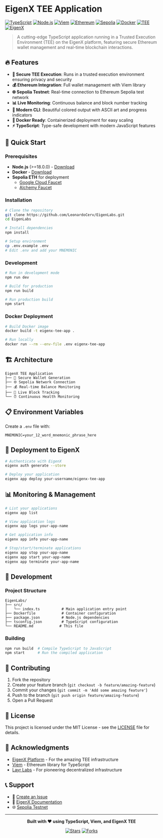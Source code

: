 # EigenX TEE Application

[![TypeScript](https://img.shields.io/badge/TypeScript-007ACC?style=for-the-badge&logo=typescript&logoColor=white)](https://www.typescriptlang.org/)
[![Node.js](https://img.shields.io/badge/Node.js-43853D?style=for-the-badge&logo=node.js&logoColor=white)](https://nodejs.org/)
[![Viem](https://img.shields.io/badge/Viem-000000?style=for-the-badge&logo=ethereum&logoColor=white)](https://viem.sh/)
[![Ethereum](https://img.shields.io/badge/Ethereum-3C3C3D?style=for-the-badge&logo=ethereum&logoColor=white)](https://ethereum.org/)
[![Sepolia](https://img.shields.io/badge/Sepolia_Testnet-FF6B35?style=for-the-badge&logo=ethereum&logoColor=white)](https://sepolia.dev/)
[![Docker](https://img.shields.io/badge/Docker-2496ED?style=for-the-badge&logo=docker&logoColor=white)](https://www.docker.com/)
[![TEE](https://img.shields.io/badge/Trusted_Execution_Environment-FF4500?style=for-the-badge&logo=security&logoColor=white)](https://en.wikipedia.org/wiki/Trusted_execution_environment)
[![EigenX](https://img.shields.io/badge/EigenX_Platform-00D4AA?style=for-the-badge&logo=data&logoColor=white)](https://github.com/Layr-Labs/eigenx-cli)

> A cutting-edge TypeScript application running in a Trusted Execution Environment (TEE) on the EigenX platform, featuring secure Ethereum wallet management and real-time blockchain interactions.

## 🔥 Features

- **🔐 Secure TEE Execution**: Runs in a trusted execution environment ensuring privacy and security
- **💰 Ethereum Integration**: Full wallet management with Viem library
- **🌐 Sepolia Testnet**: Real-time connection to Ethereum Sepolia test network
- **📊 Live Monitoring**: Continuous balance and block number tracking
- **🎨 Modern CLI**: Beautiful colored output with ASCII art and progress indicators
- **🐳 Docker Ready**: Containerized deployment for easy scaling
- **⚡ TypeScript**: Type-safe development with modern JavaScript features

## 🚀 Quick Start

### Prerequisites

- **Node.js** (>=18.0.0) - [Download](https://nodejs.org/)
- **Docker** - [Download](https://www.docker.com/get-started/)
- **Sepolia ETH** for deployment
  - [Google Cloud Faucet](https://cloud.google.com/application/web3/faucet/ethereum/sepolia)
  - [Alchemy Faucet](https://sepoliafaucet.com/)

### Installation

```bash
# Clone the repository
git clone https://github.com/LeonardoCerv/EigenLabs.git
cd EigenLabs

# Install dependencies
npm install

# Setup environment
cp .env.example .env
# Edit .env and add your MNEMONIC
```

### Development

```bash
# Run in development mode
npm run dev

# Build for production
npm run build

# Run production build
npm start
```

### Docker Deployment

```bash
# Build Docker image
docker build -t eigenx-tee-app .

# Run locally
docker run --rm --env-file .env eigenx-tee-app
```

## 🏗️ Architecture

```
EigenX TEE Application
├── 🔑 Secure Wallet Generation
├── 🌐 Sepolia Network Connection
├── 💰 Real-time Balance Monitoring
├── 🔗 Live Block Tracking
└── ⏰ Continuous Health Monitoring
```

## 📋 Environment Variables

Create a `.env` file with:

```env
MNEMONIC=your_12_word_mnemonic_phrase_here
```

## 🚀 Deployment to EigenX

```bash
# Authenticate with EigenX
eigenx auth generate --store

# Deploy your application
eigenx app deploy your-username/eigenx-tee-app
```

## 📊 Monitoring & Management

```bash
# List your applications
eigenx app list

# View application logs
eigenx app logs your-app-name

# Get application info
eigenx app info your-app-name

# Stop/start/terminate applications
eigenx app stop your-app-name
eigenx app start your-app-name
eigenx app terminate your-app-name
```

## 🔧 Development

### Project Structure

```
EigenLabs/
├── src/
│   └── index.ts          # Main application entry point
├── Dockerfile            # Container configuration
├── package.json          # Node.js dependencies
├── tsconfig.json         # TypeScript configuration
└── README.md            # This file
```

### Building

```bash
npm run build  # Compile TypeScript to JavaScript
npm start      # Run the compiled application
```

## 🤝 Contributing

1. Fork the repository
2. Create your feature branch (`git checkout -b feature/amazing-feature`)
3. Commit your changes (`git commit -m 'Add some amazing feature'`)
4. Push to the branch (`git push origin feature/amazing-feature`)
5. Open a Pull Request

## 📄 License

This project is licensed under the MIT License - see the [LICENSE](LICENSE) file for details.

## 🙏 Acknowledgments

- [EigenX Platform](https://github.com/Layr-Labs/eigenx-cli) - For the amazing TEE infrastructure
- [Viem](https://viem.sh/) - Ethereum library for TypeScript
- [Layr Labs](https://www.layr-labs.com/) - For pioneering decentralized infrastructure

## 📞 Support

- 📧 [Create an Issue](https://github.com/LeonardoCerv/EigenLabs/issues)
- 📖 [EigenX Documentation](https://github.com/Layr-Labs/eigenx-cli/blob/main/README.md)
- 🌐 [Sepolia Testnet](https://sepolia.dev/)

---

<div align="center">

**Built with ❤️ using TypeScript, Viem, and EigenX TEE**

[![Stars](https://img.shields.io/github/stars/LeonardoCerv/EigenLabs?style=social)](https://github.com/LeonardoCerv/EigenLabs/stargazers)
[![Forks](https://img.shields.io/github/forks/LeonardoCerv/EigenLabs?style=social)](https://github.com/LeonardoCerv/EigenLabs/network/members)

</div>
